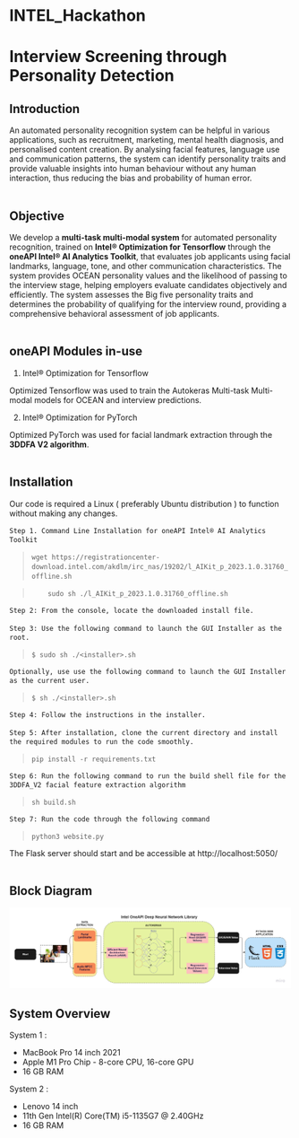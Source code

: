 # INTEL_Hackathon

# **Interview Screening through Personality Detection**
## Introduction

An automated personality recognition system can be helpful in various applications, such as recruitment, marketing, mental health diagnosis, and personalised content creation. By analysing facial features, language use and communication patterns, the system can identify personality traits and provide valuable insights into human behaviour without any human interaction, thus reducing the bias and probability of human error. 
<br></br>

## Objective

We develop a **multi-task multi-modal system** for automated personality recognition, trained on **Intel® Optimization for Tensorflow** through the **oneAPI Intel® AI Analytics Toolkit**, that evaluates job applicants using facial landmarks, language, tone, and other communication characteristics. The system provides OCEAN personality values and the likelihood of passing to the interview stage, helping employers evaluate candidates objectively and efficiently. The system assesses the Big five personality traits and determines the probability of qualifying for the interview round, providing a comprehensive behavioral assessment of job applicants.
<br></br>

## oneAPI Modules in-use

1. Intel® Optimization for Tensorflow

Optimized Tensorflow was used to train the Autokeras Multi-task Multi-modal models for OCEAN and interview predictions. 

2. Intel® Optimization for PyTorch

Optimized PyTorch was used for facial landmark extraction through the **3DDFA V2 algorithm**.
<br></br>

## Installation

Our code is required a Linux ( preferably Ubuntu distribution ) to function without making any changes. 

    Step 1. Command Line Installation for oneAPI Intel® AI Analytics Toolkit
>```wget https://registrationcenter-download.intel.com/akdlm/irc_nas/19202/l_AIKit_p_2023.1.0.31760_offline.sh```

>```    sudo sh ./l_AIKit_p_2023.1.0.31760_offline.sh```

    Step 2: From the console, locate the downloaded install file.

    Step 3: Use the following command to launch the GUI Installer as the root.
>```$ sudo sh ./<installer>.sh```

    Optionally, use use the following command to launch the GUI Installer as the current user.
>```$ sh ./<installer>.sh  ```

    Step 4: Follow the instructions in the installer.
   
    Step 5: After installation, clone the current directory and install the required modules to run the code smoothly.

>```pip install -r requirements.txt```
    
    Step 6: Run the following command to run the build shell file for the 3DDFA_V2 facial feature extraction algorithm
>```sh build.sh```

    Step 7: Run the code through the following command 
>```python3 website.py```

The Flask server should start and be accessible at http://localhost:5050/
<br></br>

## Block Diagram 
![Overall Design](./Design%20Drawings/High%20Level%20Design%20Block%20Diagram.jpeg)


## System Overview 

System 1 : 

* MacBook Pro 14 inch 2021
* Apple M1 Pro Chip - 8-core CPU, 16-core GPU
* 16 GB RAM

System 2 : 

* Lenovo 14 inch
* 11th Gen Intel(R) Core(TM) i5-1135G7 @ 2.40GHz
* 16 GB RAM





